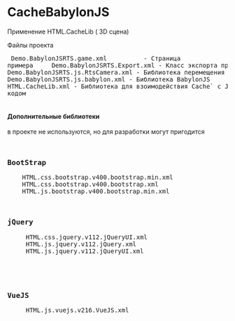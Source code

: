 # CacheBabylonJS
Применение HTML.CacheLib ( 3D сцена)

Файлы проекта
   <pre>
     Demo.BabylonJSRTS.game.xml          - Страница примера     
     Demo.BabylonJSRTS.Export.xml        - Класс экспорта проекта
     Demo.BabylonJSRTS.js.RtsCamera.xml  - Библиотека перемещения камеры RTS
     Demo.BabylonJSRTS.js.babylon.xml    - Библиотека BabylonJS
     HTML.CacheLib.xml                   - Библиотека для взоимодействия Cache` с JS кодом                
   </pre>

<h4>Дополнительные библиотеки</h4>
в проекте не используются, но для разработки могут пригодится
<pre>
    <h3>BootStrap</h3>    HTML.css.bootstrap.v400.bootstrap.min.xml 
    HTML.css.bootstrap.v400.bootstrap.xml
    HTML.js.bootstrap.v400.bootstrap.min.xml
</pre>
<pre>
     <h3>jQuery</h3>     HTML.css.jquery.v112.jQueryUI.xml
     HTML.js.jquery.v112.jQuery.xml  
     HTML.js.jquery.v112.jQueryUI.xml
</pre>     
<pre>
     <h3>VueJS</h3>     HTML.js.vuejs.v216.VueJS.xml    
</pre>
   
   
   
